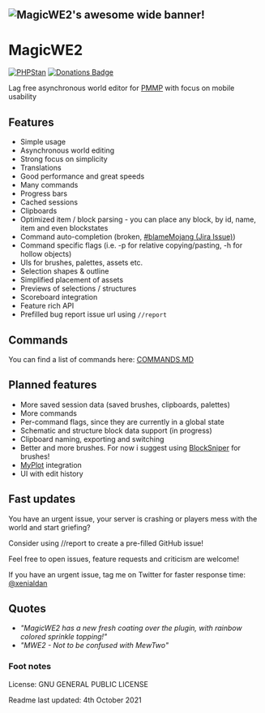 ## ![MagicWE2's awesome wide banner!](https://github.com/thebigsmileXD/MagicWE2/blob/master/resources/magicwe_icon_wide.png)

# MagicWE2

<!--[![Poggit-CI](https://poggit.pmmp.io/ci.badge/thebigsmileXD/MagicWE2/MagicWE2/master)](https://poggit.pmmp.io/ci/thebigsmileXD/MagicWE2)
[![](https://poggit.pmmp.io/shield.state/MagicWE2)](https://poggit.pmmp.io/p/MagicWE2)
[![](https://poggit.pmmp.io/shield.api/MagicWE2)](https://poggit.pmmp.io/p/MagicWE2)-->

[![PHPStan](https://github.com/thebigsmileXD/MagicWE2/workflows/PHPStan/badge.svg)](https://github.com/thebigsmileXD/MagicWE2/workflows/PHPStan)
[![Donations Badge](https://raw.githubusercontent.com/k4m4/donations/master/images/badge.svg)](https://paypal.me/xenialdan)

Lag free asynchronous world editor for
[PMMP](https://github.com/pmmp/PocketMine-MP) with focus on mobile usability

## Features

- Simple usage
- Asynchronous world editing
- Strong focus on simplicity
- Translations
- Good performance and great speeds
- Many commands
- Progress bars
- Cached sessions
- Clipboards
- Optimized item / block parsing - you can place any block, by id, name, item
  and even blockstates
- Command auto-completion (broken,
  [#blameMojang (Jira Issue)](https://bugs.mojang.com/browse/MCPE-138567))
- Command specific flags (i.e. -p for relative copying/pasting, -h for hollow
  objects)
- UIs for brushes, palettes, assets etc.
- Selection shapes & outline
- Simplified placement of assets
- Previews of selections / structures
- Scoreboard integration
- Feature rich API
- Prefilled bug report issue url using `//report`

<!--
- schematic support
- MyPlot support
-->

## Commands

<!-- TODO change to master branch -->

You can find a list of commands here:
[COMMANDS.MD](https://github.com/thebigsmileXD/MagicWE2/blob/outline/COMMANDS.MD)

## Planned features

- More saved session data (saved brushes, clipboards, palettes)
- More commands
- Per-command flags, since they are currently in a global state
- Schematic and structure block data support (in progress)
- Clipboard naming, exporting and switching
- Better and more brushes. For now i suggest using
  [BlockSniper](https://github.com/BlockHorizons/BlockSniper) for brushes!
- [MyPlot](https://github.com/jasonwynn10/MyPlot) integration
- UI with edit history

## Fast updates

You have an urgent issue, your server is crashing or players mess with the world
and start griefing?

Consider using //report to create a pre-filled GitHub issue!

Feel free to open issues, feature requests and criticism are welcome!

If you have an urgent issue, tag me on Twitter for faster response time:
[@xenialdan](https://twitter.com/xenialdan)

## Quotes

- _"MagicWE2 has a new fresh coating over the plugin, with rainbow colored
  sprinkle topping!"_
- _"MWE2 - Not to be confused with MewTwo"_

### Foot notes

License: GNU GENERAL PUBLIC LICENSE

Readme last updated: 4th October 2021
